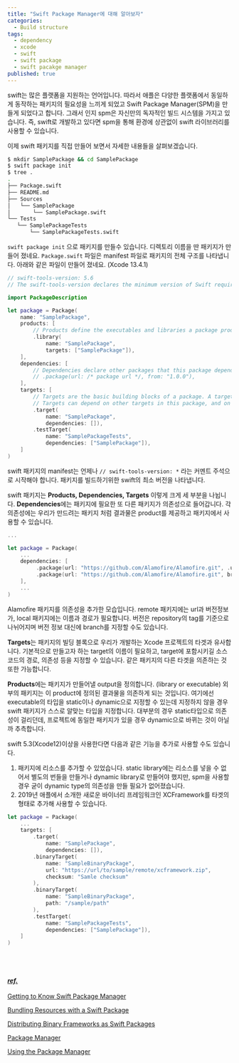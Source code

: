 ```yaml
---
title: "Swift Package Manager에 대해 알아보자"
categories:
  - Build structure
tags:
  - dependency
  - xcode
  - swift
  - swift package
  - swift pacakge manager
published: true
---
```


swift는 많은 플랫폼을 지원하는 언어입니다. 따라서 애플은 다양한 플랫폼에서 동일하게 동작하는 패키지의 필요성을 느끼게 되었고 Swift Package Manager(SPM)을 만들게 되었다고 합니다. 그래서 인지 spm은 자신만의 독자적인 빌드 시스템을 가지고 있습니다. 즉, swift로 개발하고 있다면 spm을 통해 환경에 상관없이 swift 라이브러리를 사용할 수 있습니다.

 <!-- spm은 swift로 만들어졌으며, spm또한 하나의 swift 패키지 입니다. -->

이제 swift 패키지를 직접 만들어 보면서 자세한 내용들을 살펴보겠습니다.

 ``` bash
 $ mkdir SamplePackage && cd SamplePackage
 $ swift package init
 $ tree .
.
├── Package.swift
├── README.md
├── Sources
│   └── SamplePackage
│       └── SamplePackage.swift
└── Tests
    └── SamplePackageTests
        └── SamplePackageTests.swift
 ```

`swift package init` 으로 패키지를 만들수 있습니다. 디렉토리 이름을 딴 패키지가 만들어 졌네요. `Package.swift` 파일은 manifest 파일로 패키지의 전체 구조를 나타냅니다. 아래와 같은 파일이 만들어 졌네요. (Xcode 13.4.1)

``` swift
// swift-tools-version: 5.6
// The swift-tools-version declares the minimum version of Swift required to build this package.

import PackageDescription

let package = Package(
    name: "SamplePackage",
    products: [
        // Products define the executables and libraries a package produces, and make them visible to other packages.
        .library(
            name: "SamplePackage",
            targets: ["SamplePackage"]),
    ],
    dependencies: [
        // Dependencies declare other packages that this package depends on.
        // .package(url: /* package url */, from: "1.0.0"),
    ],
    targets: [
        // Targets are the basic building blocks of a package. A target can define a module or a test suite.
        // Targets can depend on other targets in this package, and on products in packages this package depends on.
        .target(
            name: "SamplePackage",
            dependencies: []),
        .testTarget(
            name: "SamplePackageTests",
            dependencies: ["SamplePackage"]),
    ]
)

```

swift 패키지의 manifest는 언제나 `// swift-tools-version: *` 라는 커멘트 주석으로 시작해야 합니다. 패키지를 빌드하기위한 swift의 최소 버전을 나타냅니다.

swift 패키지는 **Products, Dependencies, Targets** 이렇게 크게 세 부분을 나뉩니다. **Dependencies**에는 패키지에 필요한 또 다른 패키지가 의존성으로 들어갑니다. 각 의존성에는 우리가 만드려는 패키지 처럼 결과물은 product를 제공하고 패키지에서 사용할 수 있습니다.

``` swift
...

let package = Package(
    ...
    dependencies: [
         .package(url: "https://github.com/Alamofire/Alamofire.git", .upToNextMajor(from: "5.6.1")),
         .package(url: "https://github.com/Alamofire/Alamofire.git", branch: "master")
    ],
    ...
)

```

Alamofire 패키지를 의존성을 추가한 모습입니다. remote 패키지에는 url과 버전정보가, local 패키지에는 이름과 경로가 필요합니다. 버전은 repository의 tag를 기준으로 나뉘어지며 버전 정보 대신에 branch를 지정할 수도 있습니다.

**Targets**는 패키지의 빌딩 블록으로 우리가 개발하는 Xcode 프로젝트의 타겟과 유사합니다. 기본적으로 만들고자 하는 target의 이름이 필요하고, target에 포함시키길 소스코드의 경로, 의존성 등을 지정할 수 있습니다. 같은 패키지의 다른 타겟을 의존하는 것 또한 가능합니다.

**Products**에는 패키지가 만들어낼 output을 정의합니다. (library or executable) 외부의 패키지는 이 product에 정의된 결과물을 의존하게 되는 것입니다. 여기에선 executable의 타입을 static이나 dynamic으로 지정할 수 있는데 지정하지 않을 경우 swift 패키지가 스스로 알맞는 타입을 지정합니다. 대부분의 경우 static타입으로 의존성이 걸리던데, 프로젝트에 동일한 패키지가 있을 경우 dynamic으로 바뀌는 것이 아닐까 추측합니다.

swift 5.3(Xcode12)이상을 사용한다면 다음과 같은 기능을 추가로 사용할 수도 있습니다.

1. 패키지에 리소스를 추가할 수 있었습니다. static library에는 리소스를 넣을 수 없어서 별도의 번들을 만들거나 dynamic library로 만들어야 했지만, spm을 사용할 경우 굳이 dynamic type의 의존성을 만들 필요가 없어졌습니다.
2. 2019년 애플에서 소개한 새로운 바이너리 프레임워크인 XCFramework를 타겟의 형태로 추가해 사용할 수 있습니다.

``` swift
let package = Package(
    ...
    targets: [
        .target(
            name: "SamplePackage",
            dependencies: []),
        .binaryTarget(
            name: "SampleBinaryPackage",
            url: "https://url/to/sample/remote/xcframework.zip",
            checksum: "Samle checksum"
        ),
        .binaryTarget(
            name: "SampleBinaryPackage",
            path: "/sample/path"
        ),    
        .testTarget(
            name: "SamplePackageTests",
            dependencies: ["SamplePackage"]),
    ]
)
```

<br/><br/>

#### *<u>ref.</u>*
[Getting to Know Swift Package Manager](https://developer.apple.com/videos/play/wwdc2018/411)

[Bundling Resources with a Swift Package](https://developer.apple.com/documentation/xcode/bundling-resources-with-a-swift-package)

[Distributing Binary Frameworks as Swift Packages](https://developer.apple.com/documentation/xcode/distributing-binary-frameworks-as-swift-packages)

[Package Manager](https://www.swift.org/package-manager/#conceptual-overview)

[Using the Package Manager](https://www.swift.org/getting-started/#using-the-package-manager)